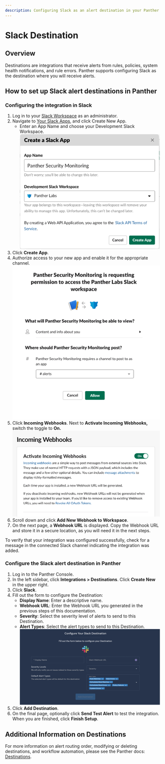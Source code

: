 ```yaml
---
description: Configuring Slack as an alert destination in your Panther Console
---
```


# Slack Destination

## Overview

Destinations are integrations that receive alerts from rules, policies, system health notifications, and rule errors. Panther supports configuring Slack as the destination where you will receive alerts.

## How to set up Slack alert destinations in Panther

### Configuring the integration in Slack

1. Log in to your [Slack Workspace](https://api.slack.com/) as an administrator.
2. Navigate to [Your Slack Apps](https://api.slack.com/apps), and click Create New App.
   * Enter an App Name and choose your Development Slack Workspace.\
     ![](<../../../.gitbook/assets/slack1 (9) (7) (1) (1) (1) (11) (1) (1) (1) (15).png>)
3. Click **Create App**.
4. Authorize access to your new app and enable it for the appropriate channel.\
   ![](<../../../.gitbook/assets/slack2 (13) (7) (1) (1) (1) (11) (1) (1) (1) (16).png>)
5. Click **Incoming Webhooks**. Next to **Activate Incoming Webhooks,** switch the toggle to **On.**\
   ****![](<../../../.gitbook/assets/slack3 (13) (6) (1) (1) (1) (11) (1) (1) (1) (16).png>)****
6. Scroll down and click **Add New Webhook to Workspace**.
7. On the next page, a **Webhook URL** is displayed. Copy the Webhook URL and store it in a secure location, as you will need it in the next steps.

To verify that your integration was configured successfully, check for a message in the connected Slack channel indicating the integration was added.

### Configure the Slack alert destination in Panther

1. Log in to the Panther Console.
2. In the left sidebar, click **Integrations > Destinations**. Click **Create New** in the upper right.
3. Click **Slack**.
4. Fill out the form to configure the Destination:
   * **Display Name**: Enter a descriptive name.
   * **Webhook URL**: Enter the Webhook URL you generated in the previous steps of this documentation.
   * **Severity**: Select the severity level of alerts to send to this Destination.
   * **Alert Types**: Select the alert types to send to this Destination.\
     ![](../.gitbook/assets/slack-panther.png)
5. Click **Add Destination**.
6. On the final page, optionally click **Send Test Alert** to test the integration. When you are finished, click **Finish Setup**.

## Additional Information on Destinations

For more information on alert routing order, modifying or deleting destinations, and workflow automation, please see the Panther docs: [Destinations](https://docs.panther.com/destinations).
